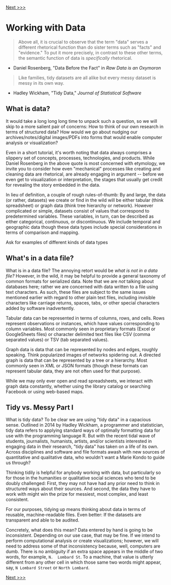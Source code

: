 [Next >>>](introducing-openrefine.md)

# Working with Data

> Above all, it is crucial to observe that the term "data" serves a different rhetorical function than do sister terms such as "facts" and "evidence." To put it more precisely, in contrast to these other terms, the semantic function of data is *specifically* rhetorical.

- Daniel Rosenberg, "Data Before the Fact" in *Raw Data is an Oxymoron*

> Like families, tidy datasets are all alike but every messy dataset is messy in its own way.

- Hadley Wickham, "Tidy Data," *Journal of Statistical Software*

## What is data?

It would take a long long long time to unpack such a question, so we will skip to a more salient pair of concerns: How to think of our own research in terms of structured data? How would we go about nudging our archives/notes/digital images/PDFs into forms that would enable computer analysis or visualization?

Even in a short tutorial, it's worth noting that data always comprises a slippery set of concepts, processes, technologies, and products. While Daniel Rosenberg in the above quote is most concerned with etymology, we invite you to consider how even "mechanical" processes like creating and cleaning data are rhetorical, are already engaging in argument -- before we even get to visualization or interpretation, the stages that usually get credit for revealing the story embedded in the data.

In lieu of definition, a couple of rough rules-of-thumb: By and large, the data (or rather, datasets) we create or find in the wild will be either tabular (think spreadsheet) or graph data (think tree hierarchy or network). However complicated or simple, datasets consist of values that correspond to predetermined variables. These variables, in turn, can be described as either categorical, continuous, or discontinuous. We include temporal and geographic data though these data types include special considerations in terms of comparison and mapping.

Ask for examples of different kinds of data types

## What's in a data file?

What is in a data file? The annoying retort would be *what is not in a data file?* However, in the wild, it may be helpful to provide a general taxonomy of common formats for serialized data. Note that we are *not* talking about databases here; rather we are concerned with data written to a file using text characters. As such, these files are subject to the same issues mentioned earlier with regard to other plain text files, including invisible characters like carriage returns, spaces, tabs, or other special characters added by software inadvertently.

Tabular data can be represented in terms of columns, rows, and cells. Rows represent observations or instances, which have values corresponding to column variables. Most commonly seen in proprietary formats (Excel or GoogleSheets files) or character delimited text files like CSV (comma separated values) or TSV (tab separated values).

Graph data is data that can be represented by nodes and edges, roughly speaking. Think popularized images of networks spidering out. A directed graph is data that can be represented by a tree or a hierarchy. Most commonly seen in XML or JSON formats (though these formats can represent tabular data, they are not often used for that purpose).

While we may only ever open and read spreadsheets, we interact with graph data constantly, whether using the library catalog or searching Facebook or using web-based maps.

## Tidy vs. Messy Part I

What is tidy data? To be clear we are using "tidy data" in a capacious sense. Outlined in 2014 by Hadley Wickham, a programmer and statistician, tidy data refers to applying standard ways of optimally formatting data for use with the programming language R. But with the recent tidal wave of students, journalists, humanists, artists, and/or scientists interested in engaging data in their research, "tidy data" has taken on a life of its own. Across disciplines and software and file formats awash with new sources of quantitative and qualitative data, who wouldn't want a Marie Kondo to guide us through?

Thinking tidily is helpful for anybody working with data, but particularly so for those in the humanities or qualitative social sciences who tend to be doubly challenged: First, they may not have had any prior need to think in structured ways about their sources. And second, the data they have to work with might win the prize for messiest, most complex, and least consistent.

For our purposes, tidying up means thinking about data in terms of reusable, machine-readable files. Even better: If the datasets are transparent and able to be audited.

Concretely, what does this mean? Data entered by hand is going to be inconsistent. Depending on our use case, that may be fine. If we intend to perform computational analysis or create visualizations; however, we will need to address some of that inconsistency because, well, computers are dumb. There is no ambiguity if an extra space appears in the middle of two words, for example, `N.  Lombard St`. To a machine, that value is utterly different from any other cell in which those same two words might appear, say, `N Lombard Street` or `North Lombard`.

[Next >>>](introducing-openrefine.md)